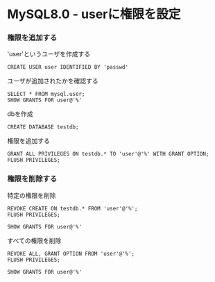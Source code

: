 # MySQL8.0 - userに権限を設定


### 権限を追加する

'user'というユーザを作成する
```mysql
CREATE USER user IDENTIFIED BY 'passwd'
```

ユーザが追加されたかを確認する
```mysql
SELECT * FROM mysql.user;
SHOW GRANTS FOR user@'%'
```

dbを作成
```mysql
CREATE DATABASE testdb;
```

権限を追加する
```mysql
GRANT ALL PRIVILEGES ON testdb.* TO 'user'@'%' WITH GRANT OPTION;
FLUSH PRIVILEGES;
```

### 権限を削除する

特定の権限を削除
```mysql
REVOKE CREATE ON testdb.* FROM 'user'@'%';
FLUSH PRIVILEGES;

SHOW GRANTS FOR user@'%'
```

すべての権限を削除
```mysql
REVOKE ALL, GRANT OPTION FROM 'user'@'%';
FLUSH PRIVILEGES;

SHOW GRANTS FOR user@'%'
```


